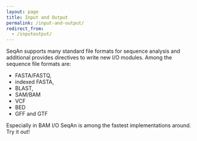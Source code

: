 ```yaml
---
layout: page
title: Input and Output
permalink: /input-and-output/
redirect_from:
  - /inputoutput/
---
```

SeqAn supports many standard file formats for sequence analysis and additional provides directives
to write new I/O modules. Among the sequence file formats are:

* FASTA/FASTQ,
* indexed FASTA,
* BLAST,
* SAM/BAM
* VCF
* BED
* GFF and GTF

Especially in BAM I/O SeqAn is among the fastest implementations around. Try it out!